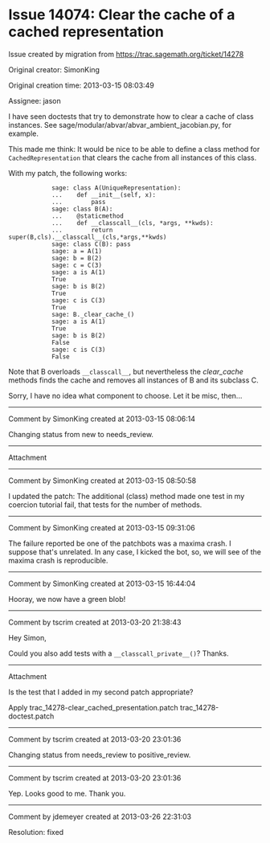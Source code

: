 # Issue 14074: Clear the cache of a cached representation

Issue created by migration from https://trac.sagemath.org/ticket/14278

Original creator: SimonKing

Original creation time: 2013-03-15 08:03:49

Assignee: jason

I have seen doctests that try to demonstrate how to clear a cache of class instances. See sage/modular/abvar/abvar_ambient_jacobian.py, for example.

This made me think: It would be nice to be able to define a class method for `CachedRepresentation` that clears the cache from all instances of this class.

With my patch, the following works:

```
            sage: class A(UniqueRepresentation):
            ...    def __init__(self, x):
            ...        pass
            sage: class B(A):
            ...    @staticmethod
            ...    def __classcall__(cls, *args, **kwds):
            ...        return super(B,cls).__classcall__(cls,*args,**kwds)
            sage: class C(B): pass
            sage: a = A(1)
            sage: b = B(2)
            sage: c = C(3)
            sage: a is A(1)
            True
            sage: b is B(2)
            True
            sage: c is C(3)
            True
            sage: B._clear_cache_()
            sage: a is A(1)
            True
            sage: b is B(2)
            False
            sage: c is C(3)
            False
```

Note that B overloads `__classcall__`, but nevertheless the _clear_cache_ methods finds the cache and removes all instances of B and its subclass C.

Sorry, I have no idea what component to choose. Let it be misc, then...


---

Comment by SimonKing created at 2013-03-15 08:06:14

Changing status from new to needs_review.


---

Attachment


---

Comment by SimonKing created at 2013-03-15 08:50:58

I updated the patch: The additional (class) method made one test in my coercion tutorial fail, that tests for the number of methods.


---

Comment by SimonKing created at 2013-03-15 09:31:06

The failure reported be one of the patchbots was a maxima crash. I suppose that's unrelated. In any case, I kicked the bot, so, we will see of the maxima crash is reproducible.


---

Comment by SimonKing created at 2013-03-15 16:44:04

Hooray, we now have a green blob!


---

Comment by tscrim created at 2013-03-20 21:38:43

Hey Simon,

Could you also add tests with a `__classcall_private__()`? Thanks.


---

Attachment

Is the test that I added in my second patch appropriate?

Apply trac_14278-clear_cached_presentation.patch trac_14278-doctest.patch


---

Comment by tscrim created at 2013-03-20 23:01:36

Changing status from needs_review to positive_review.


---

Comment by tscrim created at 2013-03-20 23:01:36

Yep. Looks good to me. Thank you.


---

Comment by jdemeyer created at 2013-03-26 22:31:03

Resolution: fixed
